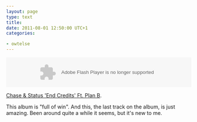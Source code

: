 ```yaml
---
layout: page
type: text
title: 
date: 2011-08-01 12:50:00 UTC+1
categories: 

- owtelse
---
```

<object type="application/x-shockwave-flash" data="http://player.soundcloud.com/player.swf?url=http%3A%2F%2Fapi.soundcloud.com%2Ftracks%2F1151275" style="width: 100%" height="81"></object>

[Chase & Status 'End Credits' Ft. Plan B](http://soundcloud.com/chaseandstatus/end-credits).

This album is "full of win". And this, the last track on the album, is just amazing. Been around quite a while it seems, but it's new to me. 
